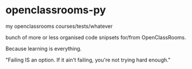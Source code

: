 # openclassrooms-py
my openclassrooms courses/tests/whatever

bunch of more or less organised code snipsets for/from OpenClassRooms. 

Because learning is everything.

"Failing IS an option.
If it ain't failing, you're not trying hard enough."


